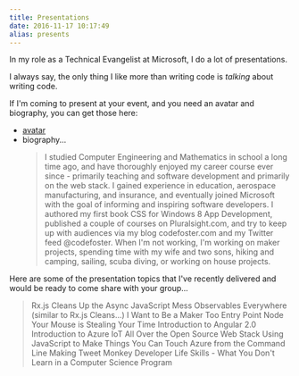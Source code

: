 ```yaml
---
title: Presentations
date: 2016-11-17 10:17:49
alias: presents
---
```


In my role as a Technical Evangelist at Microsoft, I do a lot of presentations.

I always say, the only thing I like more than writing code is _talking_ about writing code.

If I&#39;m coming to present at your event, and you need an avatar and biography, you can get those here: 
- [avatar](/avatar.png)
- biography...
    > I studied Computer Engineering and Mathematics in school a long time ago, and have thoroughly enjoyed my career course ever since - primarily teaching and software development and primarily on the web stack. I gained experience in education, aerospace manufacturing, and insurance, and eventually joined Microsoft with the goal of informing and inspiring software developers. I authored my first book CSS for Windows 8 App Development, published a couple of courses on Pluralsight.com, and try to keep up with audiences via my blog codefoster.com and my Twitter feed @codefoster. When I&#39;m not working, I&#39;m working on maker projects, spending time with my wife and two sons, hiking and camping, sailing, scuba diving, or working on house projects.

Here are some of the presentation topics that I&#39;ve recently delivered and would be ready to come share with your group...

> Rx.js Cleans Up the Async JavaScript Mess
> Observables Everywhere (similar to Rx.js Cleans…)
> I Want to Be a Maker Too
> Entry Point Node
> Your Mouse is Stealing Your Time
> Introduction to Angular 2.0
> Introduction to Azure IoT
> All Over the Open Source Web Stack
> Using JavaScript to Make Things You Can Touch
> Azure from the Command Line
> Making Tweet Monkey
> Developer Life Skills - What You Don't Learn in a Computer Science Program